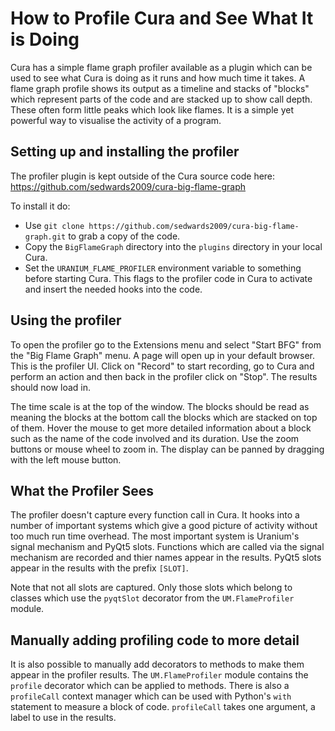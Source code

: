 
How to Profile Cura and See What It is Doing
============================================
Cura has a simple flame graph profiler available as a plugin which can be used to see what Cura is doing as it runs and how much time it takes. A flame graph profile shows its output as a timeline and stacks of "blocks" which represent parts of the code and are stacked up to show call depth. These often form little peaks which look like flames. It is a simple yet powerful way to visualise the activity of a program.


Setting up and installing the profiler
--------------------------------------

The profiler plugin is kept outside of the Cura source code here: https://github.com/sedwards2009/cura-big-flame-graph

To install it do:

* Use `git clone https://github.com/sedwards2009/cura-big-flame-graph.git` to grab a copy of the code.
* Copy the `BigFlameGraph` directory into the `plugins` directory in your local Cura.
* Set the `URANIUM_FLAME_PROFILER` environment variable to something before starting Cura. This flags to the profiler code in Cura to activate and insert the needed hooks into the code.


Using the profiler
------------------
To open the profiler go to the Extensions menu and select "Start BFG" from the "Big Flame Graph" menu. A page will open up in your default browser. This is the profiler UI. Click on "Record" to start recording, go to Cura and perform an action and then back in the profiler click on "Stop". The results should now load in.

The time scale is at the top of the window. The blocks should be read as meaning the blocks at the bottom call the blocks which are stacked on top of them. Hover the mouse to get more detailed information about a block such as the name of the code involved and its duration. Use the zoom buttons or mouse wheel to zoom in. The display can be panned by dragging with the left mouse button.


What the Profiler Sees
----------------------
The profiler doesn't capture every function call in Cura. It hooks into a number of important systems which give a good picture of activity without too much run time overhead. The most important system is Uranium's signal mechanism and PyQt5 slots. Functions which are called via the signal mechanism are recorded and thier names appear in the results. PyQt5 slots appear in the results with the prefix `[SLOT]`.

Note that not all slots are captured. Only those slots which belong to classes which use the `pyqtSlot` decorator from the `UM.FlameProfiler` module.


Manually adding profiling code to more detail
---------------------------------------------
It is also possible to manually add decorators to methods to make them appear in the profiler results. The `UM.FlameProfiler` module contains the `profile` decorator which can be applied to methods. There is also a `profileCall` context manager which can be used with Python's `with` statement to measure a block of code. `profileCall` takes one argument, a label to use in the results.
